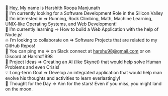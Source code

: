 👋 Hey, My name is Harshith Roopa Manjunath<br>
💼 I'm currently looking for a Software Development Role in the Silicon Valley<br>
🔭 I’m interested in => Running, Rock Climbing, Math, Machine Learning, UNIX-like Operating Systems, and Web Development!<br>
🌱 I’m currently learning => How to build a Web Application with the help of Node.js!<br>
🔥 I’m looking to collaborate on => Software Projects that are related to my GitHub Repos!<br>
📧 You can ping me => on Slack connect at harshu98@gmail.com or on Discord at Harsh#1998<br>
🧗 Project Ideas => Creating an AI (like Skynet) that would help solve Human Problems and even Crisis!<br>
💡 Long-term Goal => Develop an integrated application that would help man evolve his thoughts and activities to learn everlastingly!<br>
💭 Thought for the Day => Aim for the stars! Even if you miss, you might land on the moon.<br>
